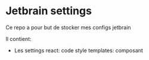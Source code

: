 # Jetbrain settings

Ce repo a pour but de stocker mes configs jetbrain

Il contient:

- Les settings react:
	code style
	templates: composant
